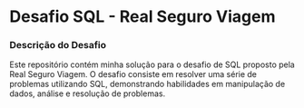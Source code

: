 # Desafio SQL - Real Seguro Viagem
### Descrição do Desafio
Este repositório contém minha solução para o desafio de SQL proposto pela Real Seguro Viagem. O desafio consiste em resolver uma série de problemas utilizando SQL, demonstrando habilidades em manipulação de dados, análise e resolução de problemas.

